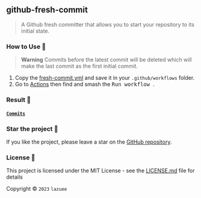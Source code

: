 ## github-fresh-commit

> A Github fresh committer that allows you to start your repository to its initial state.

### How to Use 🤔

> **Warning**
> Commits before the latest commit will be deleted which will make the last commit as the first initial commit.

1. Copy the [fresh-commit.yml](./.github/workflows/fresh-commit.yml) and save it in your `.github/workflows` folder.
2. Go to [Actions](../../actions/workflows/fresh-commit.yml) then find and smash the <kbd> Run workflow </kbd>.

### Result 🎉

#### [`Commits`](../../commits/main/)

### Star the project 🌟

If you like the project, please leave a star on the [GitHub repository](../../).

### License 🔑

This project is licensed under the MIT License - see the [LICENSE.md](LICENSE.md) file for details

Copyright © `2023` `lazuee`
